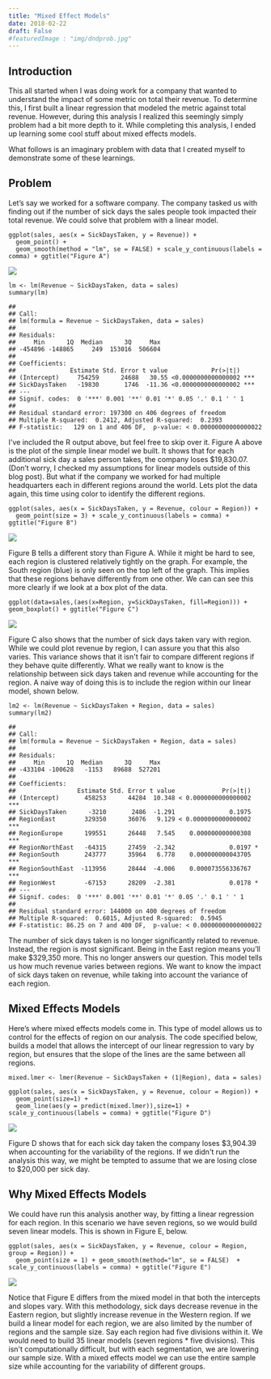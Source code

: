```yaml
---
title: "Mixed Effect Models"
date: 2018-02-22
draft: False
#featuredImage : "img/dndprob.jpg"
---
```


Introduction
------------

This all started when I was doing work for a company that wanted to
understand the impact of some metric on total their revenue. To
determine this, I first built a linear regression that modeled the
metric against total revenue. However, during this analysis I realized
this seemingly simply problem had a bit more depth to it. While
completing this analysis, I ended up learning some cool stuff about
mixed effects models.

What follows is an imaginary problem with data that I created myself to
demonstrate some of these learnings.

Problem
-------

Let’s say we worked for a software company. The company tasked us with
finding out if the number of sick days the sales people took impacted
their total revenue. We could solve that problem with a linear model.

    ggplot(sales, aes(x = SickDaysTaken, y = Revenue)) +
      geom_point() +
      geom_smooth(method = "lm", se = FALSE) + scale_y_continuous(labels = comma) + ggtitle("Figure A")

![](/MixedModels_files/figure-markdown_strict/simple_lm_plot-1.png)

    lm <- lm(Revenue ~ SickDaysTaken, data = sales)
    summary(lm)

    ##
    ## Call:
    ## lm(formula = Revenue ~ SickDaysTaken, data = sales)
    ##
    ## Residuals:
    ##     Min      1Q  Median      3Q     Max
    ## -454896 -148865     249  153016  506604
    ##
    ## Coefficients:
    ##               Estimate Std. Error t value            Pr(>|t|)
    ## (Intercept)     754259      24688   30.55 <0.0000000000000002 ***
    ## SickDaysTaken   -19830       1746  -11.36 <0.0000000000000002 ***
    ## ---
    ## Signif. codes:  0 '***' 0.001 '**' 0.01 '*' 0.05 '.' 0.1 ' ' 1
    ##
    ## Residual standard error: 197300 on 406 degrees of freedom
    ## Multiple R-squared:  0.2412, Adjusted R-squared:  0.2393
    ## F-statistic:   129 on 1 and 406 DF,  p-value: < 0.00000000000000022

I've included the R output above, but feel free to skip over it. Figure
A above is the plot of the simple linear model we built. It shows that
for each additional sick day a sales person takes, the company loses
$19,830.07. (Don’t worry, I checked my assumptions for linear models
outside of this blog post). But what if the company we worked for had
multiple headquarters each in different regions around the world. Lets
plot the data again, this time using color to identify the different
regions.

    ggplot(sales, aes(x = SickDaysTaken, y = Revenue, colour = Region)) +
      geom_point(size = 3) + scale_y_continuous(labels = comma) + ggtitle("Figure B")

![](/MixedModels_files/figure-markdown_strict/regions-1.png)

Figure B tells a different story than Figure A. While it might be hard
to see, each region is clustered relatively tightly on the graph. For
example, the South region (blue) is only seen on the top left of the
graph. This implies that these regions behave differently from one
other. We can can see this more clearly if we look at a box plot of the
data.

    ggplot(data=sales,(aes(x=Region, y=SickDaysTaken, fill=Region))) + geom_boxplot() + ggtitle("Figure C")

![](/MixedModels_files/figure-markdown_strict/boxplot-1.png)

Figure C also shows that the number of sick days taken vary with region.
While we could plot revenue by region, I can assure you that this also
varies. This variance shows that it isn't fair to compare different
regions if they behave quite differently. What we really want to know is
the relationship between sick days taken and revenue while accounting
for the region. A naive way of doing this is to include the region
within our linear model, shown below.

    lm2 <- lm(Revenue ~ SickDaysTaken + Region, data = sales)
    summary(lm2)

    ##
    ## Call:
    ## lm(formula = Revenue ~ SickDaysTaken + Region, data = sales)
    ##
    ## Residuals:
    ##     Min      1Q  Median      3Q     Max
    ## -433104 -100628   -1153   89688  527201
    ##
    ## Coefficients:
    ##                 Estimate Std. Error t value             Pr(>|t|)
    ## (Intercept)       458253      44284  10.348 < 0.0000000000000002 ***
    ## SickDaysTaken      -3210       2486  -1.291               0.1975
    ## RegionEast        329350      36076   9.129 < 0.0000000000000002 ***
    ## RegionEurope      199551      26448   7.545    0.000000000000308 ***
    ## RegionNorthEast   -64315      27459  -2.342               0.0197 *
    ## RegionSouth       243777      35964   6.778    0.000000000043705 ***
    ## RegionSouthEast  -113956      28444  -4.006    0.000073556336767 ***
    ## RegionWest        -67153      28209  -2.381               0.0178 *
    ## ---
    ## Signif. codes:  0 '***' 0.001 '**' 0.01 '*' 0.05 '.' 0.1 ' ' 1
    ##
    ## Residual standard error: 144000 on 400 degrees of freedom
    ## Multiple R-squared:  0.6015, Adjusted R-squared:  0.5945
    ## F-statistic: 86.25 on 7 and 400 DF,  p-value: < 0.00000000000000022

The number of sick days taken is no longer significantly related to
revenue. Instead, the region is most significant. Being in the East
region means you’ll make $329,350 more. This no longer answers our
question. This model tells us how much revenue varies between regions.
We want to know the impact of sick days taken on revenue, while taking
into account the variance of each region.

Mixed Effects Models
--------------------

Here’s where mixed effects models come in. This type of model allows us
to control for the effects of region on our analysis. The code specified
below, builds a model that allows the intercept of our linear regression
to vary by region, but ensures that the slope of the lines are the same
between all regions.

    mixed.lmer <- lmer(Revenue ~ SickDaysTaken + (1|Region), data = sales)

    ggplot(sales, aes(x = SickDaysTaken, y = Revenue, colour = Region)) +
      geom_point(size=1) +
      geom_line(aes(y = predict(mixed.lmer)),size=1) + scale_y_continuous(labels = comma) + ggtitle("Figure D")

![](/MixedModels_files/figure-markdown_strict/mixed_model-1.png)

Figure D shows that for each sick day taken the company loses $3,904.39
when accounting for the variability of the regions. If we didn't run the
analysis this way, we might be tempted to assume that we are losing
close to $20,000 per sick day.

Why Mixed Effects Models
------------------------

We could have run this analysis another way, by fitting a linear
regression for each region. In this scenario we have seven regions, so
we would build seven linear models. This is shown in Figure E, below.

    ggplot(sales, aes(x = SickDaysTaken, y = Revenue, colour = Region, group = Region)) +
      geom_point(size = 1) + geom_smooth(method="lm", se = FALSE)  + scale_y_continuous(labels = comma) + ggtitle("Figure E")

![](/MixedModels_files/figure-markdown_strict/lm_region-1.png)

Notice that Figure E differs from the mixed model in that both the
intercepts and slopes vary. With this methodology, sick days decrease
revenue in the Eastern region, but slightly increase revenue in the
Western region. If we build a linear model for each region, we are also
limited by the number of regions and the sample size. Say each region
had five divisions within it. We would need to build 35 linear models
(seven regions \* five divisions). This isn't computationally difficult,
but with each segmentation, we are lowering our sample size. With a
mixed effects model we can use the entire sample size while accounting
for the variability of different groups.
